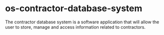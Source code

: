 # os-contractor-database-system
The contractor database system is a software application that will allow the user to store, manage and access information related to contractors.

